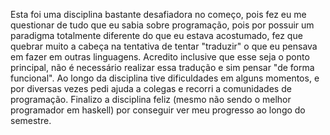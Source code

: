 Esta foi uma disciplina bastante desafiadora no começo, pois fez eu me questionar de tudo que eu sabia sobre programação, pois por possuir um paradigma totalmente diferente do que eu estava acostumado, fez que quebrar muito a cabeça na tentativa de tentar "traduzir" o que eu pensava em fazer em outras linguagens.  Acredito inclusive que esse seja o ponto principal, não é necessário realizar essa tradução e sim pensar "de forma funcional". 
Ao longo da disciplina tive dificuldades em alguns momentos, e por diversas vezes pedi ajuda a colegas e recorri a comunidades de programação.
Finalizo a disciplina feliz (mesmo não sendo o melhor programador em haskell) por conseguir ver meu progresso ao longo do semestre.